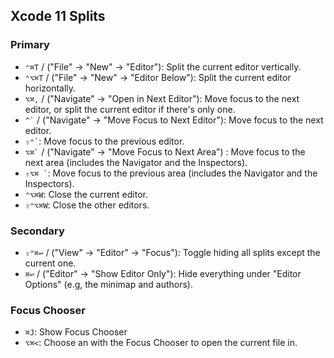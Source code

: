 ## Xcode 11 Splits

### Primary

- `⌃⌘T` / ("File" -> "New" -> "Editor"): Split the current editor vertically.
- `⌃⌥⌘T` / ("File" -> "New" -> "Editor Below"): Split the current editor horizontally.
- `⌥⌘,` / ("Navigate" -> "Open in Next Editor"): Move focus to the next editor, or split the current editor if there's only one.
- `` ^` `` / ("Navigate" -> "Move Focus to Next Editor"): Move focus to the next editor.
- `` ⇧⌃` ``: Move focus to the previous editor.
- `` ⌥⌘` `` / ("Navigate" -> "Move Focus to Next Area") : Move focus to the next area (includes the Navigator and the Inspectors).
- `` ⇧⌥⌘ ` ``: Move focus to the previous area (includes the Navigator and the Inspectors).
- `⌃⌥⌘W`: Close the current editor.
- `⇧⌃⌥⌘W`: Close the other editors.

### Secondary

- `⇧⌃⌘↩` / ("View" -> "Editor" -> "Focus"): Toggle hiding all splits except the current one.
- `⌘↩` / ("Editor" -> "Show Editor Only"): Hide everything under "Editor Options" (e.g, the minimap and authors).

### Focus Chooser

- `⌘J`: Show Focus Chooser
- `⌥⌘<`: Choose an with the Focus Chooser to open the current file in.